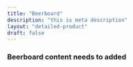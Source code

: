 ```yaml
---
title: "Beerboard"
description: "this is meta description"
layout: "detailed-product"
draft: false
---
```


### Beerboard content needs to added
